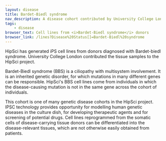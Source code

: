 ```yaml
---
layout: disease
title: Bardet-Biedl syndrome
nav_description: A disease cohort contributed by University College London
tags: 
    - disease
browser_text: Cell lines from <i>Bardet-Biedl syndrome</i> donors
browser_link: /lines?Disease%20Status[]=Bardet-Biedl%20syndrome
---
```


HipSci has generated iPS cell lines from donors diagnosed with Bardet-biedl
syndrome. University College London contributed the tissue samples to the HipSci project.

Bardet-Biedl syndrome (BBS) is a ciliopathy with multisystem involvement.
It is an inherited genetic disorder, for which mutations in many different genes
can be responsible. HipSci's BBS cell lines come from individuals in which the
disease-causing mutation is not in the same gene across the cohort of individuals.

This cohort is one of many genetic disease cohorts in the HipSci project. 
IPSC technology provides opportunity for modelling
human genetic diseases in the culture dish, for developing therapeutic agents
and for screening of potential drugs.  Cell lines reprogrammed from the somatic
cells of disease-carrying tissue donors can be differentiated into the
disease-relevant tissues, which are not otherwise easily obtained from patients.
